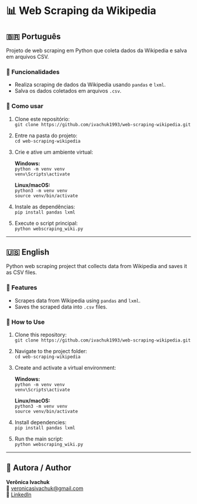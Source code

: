 # 📊 Web Scraping da Wikipedia

## 🇧🇷 Português

Projeto de web scraping em Python que coleta dados da Wikipedia e salva em arquivos CSV.

### 🔧 Funcionalidades
- Realiza scraping de dados da Wikipedia usando `pandas` e `lxml`.
- Salva os dados coletados em arquivos `.csv`.

### 🚀 Como usar
1. Clone este repositório:  
   `git clone https://github.com/ivachuk1993/web-scraping-wikipedia.git`

2. Entre na pasta do projeto:  
   `cd web-scraping-wikipedia`

3. Crie e ative um ambiente virtual:

   **Windows:**  
   `python -m venv venv`  
   `venv\Scripts\activate`

   **Linux/macOS:**  
   `python3 -m venv venv`  
   `source venv/bin/activate`

4. Instale as dependências:  
   `pip install pandas lxml`

5. Execute o script principal:  
   `python webscraping_wiki.py`

---

## 🇺🇸 English

Python web scraping project that collects data from Wikipedia and saves it as CSV files.

### 🔧 Features
- Scrapes data from Wikipedia using `pandas` and `lxml`.
- Saves the scraped data into `.csv` files.

### 🚀 How to Use
1. Clone this repository:  
   `git clone https://github.com/ivachuk1993/web-scraping-wikipedia.git`

2. Navigate to the project folder:  
   `cd web-scraping-wikipedia`

3. Create and activate a virtual environment:

   **Windows:**  
   `python -m venv venv`  
   `venv\Scripts\activate`

   **Linux/macOS:**  
   `python3 -m venv venv`  
   `source venv/bin/activate`

4. Install dependencies:  
   `pip install pandas lxml`

5. Run the main script:  
   `python webscraping_wiki.py`

---

## 👤 Autora / Author

**Verônica Ivachuk**  
📧 veronicasivachuk@gmail.com  
🔗 [LinkedIn](https://www.linkedin.com/in/veronica-ivachuk/)
